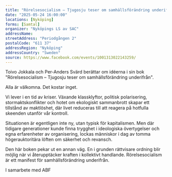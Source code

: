 ```yaml
---
title: "Rörelsesocialism – Tjugosju teser om samhällsförändring underifrån"
date: "2025-05-24 16:00:00"
locations: [Nyköping]
forms: [Samtal]
organizer: "Nyköpings LS av SAC"
addressName: 
streetAddress: "Periodgången 2"
postalCode: "611 37"
addressRegion: "Nyköping"
addressCountry: "Sweden"
source: https://www.facebook.com/events/1001313022143259/
---
```

Toivo Jokkala och Per-Anders Svärd berättar om idéerna i sin bok "Rörelsesocialism – Tjugosju teser om samhällsförändring underifrån".

Alla är välkomna. Det kostar inget.

Vi lever i en tid av kriser. Växande klassklyftor, politisk polarisering, stormaktskonflikter och hotet om ekologiskt sammanbrott skapar ett tillstånd av maktlöshet, där livet reduceras till att reagera på hotfulla skeenden utanför vår kontroll.

Situationen är egentligen inte ny, utan typisk för kapitalismen. Men där tidigare generationer kunde finna trygghet i ideologiska övertygelser och egna erfarenheter av organisering, lockas människor i dag av tomma högerauktoritära löften om säkerhet och revansch.

Den här boken pekar ut en annan väg. En i grunden rättvisare ordning blir möjlig när vi återupptäcker kraften i kollektivt handlande. Rörelsesocialism är ett manifest för samhällsförändring underifrån.

I samarbete med ABF